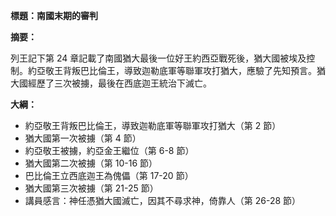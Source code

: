 **標題：南國末期的審判**

**摘要：**

列王記下第 24 章記載了南國猶大最後一位好王約西亞戰死後，猶大國被埃及控制。約亞敬王背叛巴比倫王，導致迦勒底軍等聯軍攻打猶大，應驗了先知預言。猶大國經歷了三次被擄，最後在西底迦王統治下滅亡。

**大綱：**

* 約亞敬王背叛巴比倫王，導致迦勒底軍等聯軍攻打猶大（第 2 節）
* 猶大國第一次被擄（第 4 節）
* 約亞敬王被擄，約亞金王繼位（第 6-8 節）
* 猶大國第二次被擄（第 10-16 節）
* 巴比倫王立西底迦王為傀儡（第 17-20 節）
* 猶大國第三次被擄（第 21-25 節）
* 講員感言：神任憑猶大國滅亡，因其不尋求神，倚靠人（第 26-28 節）